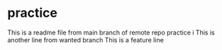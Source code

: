 # practice
This is a readme file from main branch of remote repo practice i
This is another line from wanted branch
This is a feature line

